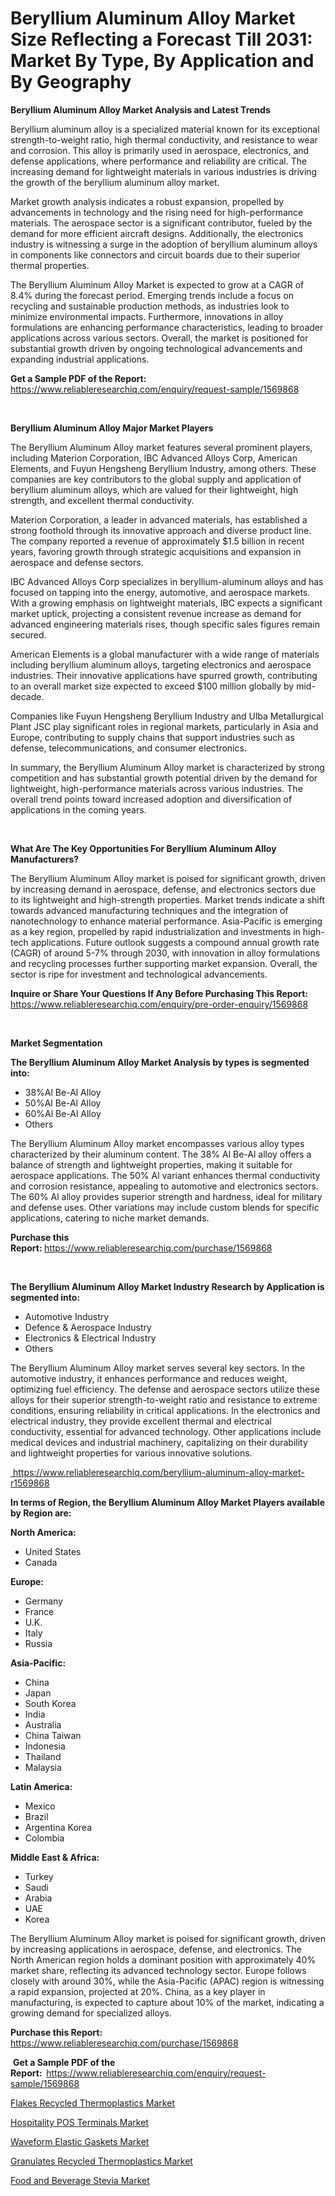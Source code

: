 <p><h1>Beryllium Aluminum Alloy Market Size Reflecting a Forecast Till 2031: Market By Type, By Application and By Geography</h1></p><p><strong>Beryllium Aluminum Alloy Market Analysis and Latest Trends</strong></p>
<p><p>Beryllium aluminum alloy is a specialized material known for its exceptional strength-to-weight ratio, high thermal conductivity, and resistance to wear and corrosion. This alloy is primarily used in aerospace, electronics, and defense applications, where performance and reliability are critical. The increasing demand for lightweight materials in various industries is driving the growth of the beryllium aluminum alloy market.</p><p>Market growth analysis indicates a robust expansion, propelled by advancements in technology and the rising need for high-performance materials. The aerospace sector is a significant contributor, fueled by the demand for more efficient aircraft designs. Additionally, the electronics industry is witnessing a surge in the adoption of beryllium aluminum alloys in components like connectors and circuit boards due to their superior thermal properties.</p><p>The Beryllium Aluminum Alloy Market is expected to grow at a CAGR of 8.4% during the forecast period. Emerging trends include a focus on recycling and sustainable production methods, as industries look to minimize environmental impacts. Furthermore, innovations in alloy formulations are enhancing performance characteristics, leading to broader applications across various sectors. Overall, the market is positioned for substantial growth driven by ongoing technological advancements and expanding industrial applications.</p></p>
<p><strong>Get a Sample PDF of the Report:&nbsp;</strong> <a href="https://www.reliableresearchiq.com/enquiry/request-sample/1569868?utm_campaign=1676&utm_medium=2&utm_source=Github&utm_content=ia&utm_term=14102024&utm_id=beryllium-aluminum-alloy">https://www.reliableresearchiq.com/enquiry/request-sample/1569868</a></p>
<p>&nbsp;</p>
<p><strong>Beryllium Aluminum Alloy Major Market Players</strong></p>
<p><p>The Beryllium Aluminum Alloy market features several prominent players, including Materion Corporation, IBC Advanced Alloys Corp, American Elements, and Fuyun Hengsheng Beryllium Industry, among others. These companies are key contributors to the global supply and application of beryllium aluminum alloys, which are valued for their lightweight, high strength, and excellent thermal conductivity.</p><p>Materion Corporation, a leader in advanced materials, has established a strong foothold through its innovative approach and diverse product line. The company reported a revenue of approximately $1.5 billion in recent years, favoring growth through strategic acquisitions and expansion in aerospace and defense sectors.</p><p>IBC Advanced Alloys Corp specializes in beryllium-aluminum alloys and has focused on tapping into the energy, automotive, and aerospace markets. With a growing emphasis on lightweight materials, IBC expects a significant market uptick, projecting a consistent revenue increase as demand for advanced engineering materials rises, though specific sales figures remain secured.</p><p>American Elements is a global manufacturer with a wide range of materials including beryllium aluminum alloys, targeting electronics and aerospace industries. Their innovative applications have spurred growth, contributing to an overall market size expected to exceed $100 million globally by mid-decade.</p><p>Companies like Fuyun Hengsheng Beryllium Industry and Ulba Metallurgical Plant JSC play significant roles in regional markets, particularly in Asia and Europe, contributing to supply chains that support industries such as defense, telecommunications, and consumer electronics.</p><p>In summary, the Beryllium Aluminum Alloy market is characterized by strong competition and has substantial growth potential driven by the demand for lightweight, high-performance materials across various industries. The overall trend points toward increased adoption and diversification of applications in the coming years.</p></p>
<p>&nbsp;</p>
<p><strong>What Are The Key Opportunities For Beryllium Aluminum Alloy Manufacturers?</strong></p>
<p><p>The Beryllium Aluminum Alloy market is poised for significant growth, driven by increasing demand in aerospace, defense, and electronics sectors due to its lightweight and high-strength properties. Market trends indicate a shift towards advanced manufacturing techniques and the integration of nanotechnology to enhance material performance. Asia-Pacific is emerging as a key region, propelled by rapid industrialization and investments in high-tech applications. Future outlook suggests a compound annual growth rate (CAGR) of around 5-7% through 2030, with innovation in alloy formulations and recycling processes further supporting market expansion. Overall, the sector is ripe for investment and technological advancements.</p></p>
<p><strong>Inquire or Share Your Questions If Any Before Purchasing This Report:</strong> <a href="https://www.reliableresearchiq.com/enquiry/pre-order-enquiry/1569868?utm_campaign=1676&utm_medium=2&utm_source=Github&utm_content=ia&utm_term=14102024&utm_id=beryllium-aluminum-alloy">https://www.reliableresearchiq.com/enquiry/pre-order-enquiry/1569868</a></p>
<p>&nbsp;</p>
<p><strong>Market Segmentation</strong></p>
<p><strong>The Beryllium Aluminum Alloy Market Analysis by types is segmented into:</strong></p>
<p><ul><li>38%Al Be-Al Alloy</li><li>50%Al Be-Al Alloy</li><li>60%Al Be-Al Alloy</li><li>Others</li></ul></p>
<p><p>The Beryllium Aluminum Alloy market encompasses various alloy types characterized by their aluminum content. The 38% Al Be-Al alloy offers a balance of strength and lightweight properties, making it suitable for aerospace applications. The 50% Al variant enhances thermal conductivity and corrosion resistance, appealing to automotive and electronics sectors. The 60% Al alloy provides superior strength and hardness, ideal for military and defense uses. Other variations may include custom blends for specific applications, catering to niche market demands.</p></p>
<p><strong>Purchase this Report:&nbsp;</strong><a href="https://www.reliableresearchiq.com/purchase/1569868?utm_campaign=1676&utm_medium=2&utm_source=Github&utm_content=ia&utm_term=14102024&utm_id=beryllium-aluminum-alloy">https://www.reliableresearchiq.com/purchase/1569868</a></p>
<p>&nbsp;</p>
<p><strong>The Beryllium Aluminum Alloy Market Industry Research by Application is segmented into:</strong></p>
<p><ul><li>Automotive Industry</li><li>Defence & Aerospace Industry</li><li>Electronics & Electrical Industry</li><li>Others</li></ul></p>
<p><p>The Beryllium Aluminum Alloy market serves several key sectors. In the automotive industry, it enhances performance and reduces weight, optimizing fuel efficiency. The defense and aerospace sectors utilize these alloys for their superior strength-to-weight ratio and resistance to extreme conditions, ensuring reliability in critical applications. In the electronics and electrical industry, they provide excellent thermal and electrical conductivity, essential for advanced technology. Other applications include medical devices and industrial machinery, capitalizing on their durability and lightweight properties for various innovative solutions.</p></p>
<p><a href="https://www.reliableresearchiq.com/beryllium-aluminum-alloy-market-r1569868?utm_campaign=1676&utm_medium=2&utm_source=Github&utm_content=ia&utm_term=14102024&utm_id=beryllium-aluminum-alloy">&nbsp;https://www.reliableresearchiq.com/beryllium-aluminum-alloy-market-r1569868</a></p>
<p><strong>In terms of Region, the Beryllium Aluminum Alloy Market Players available by Region are:</strong></p>
<p>
    <p> <strong> North America: </strong>
        <ul>
            <li>United States</li>
            <li>Canada</li>
        </ul>
        </p> 
    <p> <strong> Europe: </strong>
        <ul>
            <li>Germany</li>
            <li>France</li>
            <li>U.K.</li>
            <li>Italy</li>
            <li>Russia</li>
        </ul>
        </p> 
    <p> <strong> Asia-Pacific: </strong>
        <ul>
            <li>China</li>
            <li>Japan</li>
            <li>South Korea</li>
            <li>India</li>
            <li>Australia</li>
            <li>China Taiwan</li>
            <li>Indonesia</li>
            <li>Thailand</li>
            <li>Malaysia</li>
        </ul>
        </p> 
    <p> <strong> Latin America: </strong>
        <ul>
            <li>Mexico</li>
            <li>Brazil</li>
            <li>Argentina Korea</li>
            <li>Colombia</li>
        </ul>
        </p> 
    <p> <strong> Middle East & Africa: </strong>
        <ul>
            <li>Turkey</li>
            <li>Saudi</li>
            <li>Arabia</li>
            <li>UAE</li>
            <li>Korea</li>
        </ul>
    </p>
    </p>
<p><p>The Beryllium Aluminum Alloy market is poised for significant growth, driven by increasing applications in aerospace, defense, and electronics. The North American region holds a dominant position with approximately 40% market share, reflecting its advanced technology sector. Europe follows closely with around 30%, while the Asia-Pacific (APAC) region is witnessing a rapid expansion, projected at 20%. China, as a key player in manufacturing, is expected to capture about 10% of the market, indicating a growing demand for specialized alloys.</p></p>
<p><strong>Purchase this Report: </strong><a href="https://www.reliableresearchiq.com/purchase/1569868?utm_campaign=1676&utm_medium=2&utm_source=Github&utm_content=ia&utm_term=14102024&utm_id=beryllium-aluminum-alloy">https://www.reliableresearchiq.com/purchase/1569868</a></p>
<p>&nbsp;<strong>Get a Sample PDF of the Report:&nbsp;&nbsp;</strong><a href="https://www.reliableresearchiq.com/enquiry/request-sample/1569868?utm_campaign=1676&utm_medium=2&utm_source=Github&utm_content=ia&utm_term=14102024&utm_id=beryllium-aluminum-alloy">https://www.reliableresearchiq.com/enquiry/request-sample/1569868</a></p>
<p><strong></strong></p>
<p><p><a href="https://www.linkedin.com/pulse/flakes-recycled-thermoplastics-market-growth-segmentation-p8sve?trk=public_post_embed_feed-article-content&utm_campaign=1676&utm_medium=2&utm_source=Github&utm_content=ia&utm_term=14102024&utm_id=beryllium-aluminum-alloy">Flakes Recycled Thermoplastics Market</a></p><p><a href="https://www.linkedin.com/pulse/hospitality-pos-terminals-market-evolution-regional-adaptations-v4uve?trk=public_post_embed_feed-article-content&utm_campaign=1676&utm_medium=2&utm_source=Github&utm_content=ia&utm_term=14102024&utm_id=beryllium-aluminum-alloy">Hospitality POS Terminals Market</a></p><p><a href="https://www.linkedin.com/pulse/insights-waveform-elastic-gaskets-industry-market-financial-lm6qe?trk=public_post_embed_feed-article-content&utm_campaign=1676&utm_medium=2&utm_source=Github&utm_content=ia&utm_term=14102024&utm_id=beryllium-aluminum-alloy">Waveform Elastic Gaskets Market</a></p><p><a href="https://www.linkedin.com/pulse/granulates-recycled-thermoplastics-momentum-charting-131-cagr-dzc6e?utm_campaign=1676&utm_medium=2&utm_source=Github&utm_content=ia&utm_term=14102024&utm_id=beryllium-aluminum-alloy">Granulates Recycled Thermoplastics Market</a></p><p><a href="https://www.linkedin.com/pulse/global-food-beverage-stevia-market-trends-analysis-future-4znje?trk=public_post_embed_feed-article-content&utm_campaign=1676&utm_medium=2&utm_source=Github&utm_content=ia&utm_term=14102024&utm_id=beryllium-aluminum-alloy">Food and Beverage Stevia Market</a></p></p>